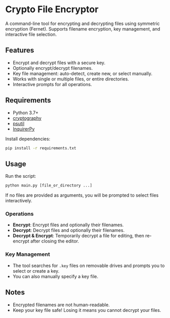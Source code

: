 # Crypto File Encryptor

A command-line tool for encrypting and decrypting files using symmetric encryption (Fernet). Supports filename encryption, key management, and interactive file selection.

## Features

- Encrypt and decrypt files with a secure key.
- Optionally encrypt/decrypt filenames.
- Key file management: auto-detect, create new, or select manually.
- Works with single or multiple files, or entire directories.
- Interactive prompts for all operations.

## Requirements

- Python 3.7+
- [cryptography](https://pypi.org/project/cryptography/)
- [psutil](https://pypi.org/project/psutil/)
- [InquirerPy](https://pypi.org/project/InquirerPy/)

Install dependencies:
```bash
pip install -r requirements.txt
```

## Usage

Run the script:
```bash
python main.py [file_or_directory ...]
```

If no files are provided as arguments, you will be prompted to select files interactively.

### Operations

- **Encrypt**: Encrypt files and optionally their filenames.
- **Decrypt**: Decrypt files and optionally their filenames.
- **Decrypt & Encrypt**: Temporarily decrypt a file for editing, then re-encrypt after closing the editor.

### Key Management

- The tool searches for `.key` files on removable drives and prompts you to select or create a key.
- You can also manually specify a key file.

## Notes

- Encrypted filenames are not human-readable.
- Keep your key file safe! Losing it means you cannot decrypt your files.
